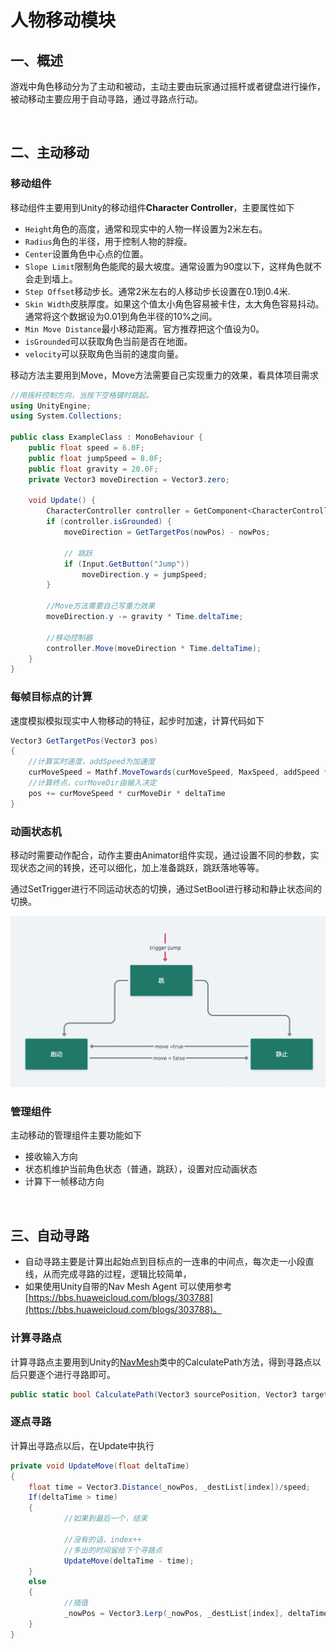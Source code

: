 # 人物移动模块


## 一、概述

游戏中角色移动分为了主动和被动，主动主要由玩家通过摇杆或者键盘进行操作，被动移动主要应用于自动寻路，通过寻路点行动。

<br>

## 二、主动移动

### 移动组件

移动组件主要用到Unity的移动组件**Character Controller**，主要属性如下

- `Height`角色的高度，通常和现实中的人物一样设置为2米左右。
- `Radius`角色的半径，用于控制人物的胖瘦。
- `Center`设置角色中心点的位置。
- `Slope Limit`限制角色能爬的最大坡度。通常设置为90度以下，这样角色就不会走到墙上。
- `Step Offset`移动步长。通常2米左右的人移动步长设置在0.1到0.4米.
- `Skin Width`皮肤厚度。如果这个值太小角色容易被卡住，太大角色容易抖动。通常将这个数据设为0.01到角色半径的10%之间。
- `Min Move Distance`最小移动距离。官方推荐把这个值设为0。
- `isGrounded`可以获取角色当前是否在地面。
- `velocity`可以获取角色当前的速度向量。

移动方法主要用到Move，Move方法需要自己实现重力的效果，看具体项目需求

```csharp
//用摇杆控制方向，当按下空格键时跳起。
using UnityEngine;
using System.Collections;

public class ExampleClass : MonoBehaviour {
    public float speed = 6.0F;
    public float jumpSpeed = 8.0F;
    public float gravity = 20.0F;
    private Vector3 moveDirection = Vector3.zero;

    void Update() {
        CharacterController controller = GetComponent<CharacterController>();
        if (controller.isGrounded) {
            moveDirection = GetTargetPos(nowPos) - nowPos;

            // 跳跃
            if (Input.GetButton("Jump"))
                moveDirection.y = jumpSpeed;
        }

        //Move方法需要自己写重力效果
        moveDirection.y -= gravity * Time.deltaTime;

        //移动控制器
        controller.Move(moveDirection * Time.deltaTime);
    }
}
```

### 每帧目标点的计算

速度模拟模拟现实中人物移动的特征，起步时加速，计算代码如下

```csharp
Vector3 GetTargetPos(Vector3 pos)
{
	//计算实时速度，addSpeed为加速度
	curMoveSpeed = Mathf.MoveTowards(curMoveSpeed, MaxSpeed, addSpeed * deltaTime);
	//计算终点，curMoveDir由输入决定
	pos += curMoveSpeed * curMoveDir * deltaTime
}
```

### 动画状态机

移动时需要动作配合，动作主要由Animator组件实现，通过设置不同的参数，实现状态之间的转换，还可以细化，加上准备跳跃，跳跃落地等等。

通过SetTrigger进行不同运动状态的切换，通过SetBool进行移动和静止状态间的切换。

![](https://raw.githubusercontent.com/dandkong/picgo/main/img/20221212195654.png)

### 管理组件

主动移动的管理组件主要功能如下

- 接收输入方向
- 状态机维护当前角色状态（普通，跳跃），设置对应动画状态
- 计算下一帧移动方向

<br>

## 三、自动寻路

- 自动寻路主要是计算出起始点到目标点的一连串的中间点，每次走一小段直线，从而完成寻路的过程，逻辑比较简单，
- 如果使用Unity自带的Nav Mesh Agent 可以使用参考[https://bbs.huaweicloud.com/blogs/303788](https://bbs.huaweicloud.com/blogs/303788)。

### 计算寻路点

计算寻路点主要用到Unity的[NavMesh](https://docs.unity3d.com/ScriptReference/AI.NavMesh.html)类中的CalculatePath方法，得到寻路点以后只要逐个进行寻路即可。

```csharp
public static bool CalculatePath(Vector3 sourcePosition, Vector3 targetPosition, int areaMask, AI.NavMeshPath path);
```

### 逐点寻路

计算出寻路点以后，在Update中执行

```csharp
private void UpdateMove(float deltaTime)
{
	float time = Vector3.Distance(_nowPos, _destList[index])/speed;
	If(deltaTime > time)
	{
			//如果到最后一个，结束

			//没有的话，index++
			//多出的时间留给下个寻路点
			UpdateMove(deltaTime - time);
	}
	else
	{
			//插值
			_nowPos = Vector3.Lerp(_nowPos, _destList[index], deltaTime / time);
	}
}
```

